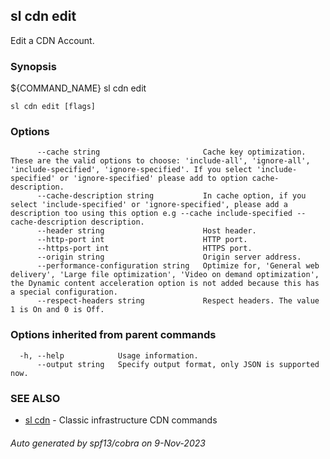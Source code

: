 ## sl cdn edit

Edit a CDN Account.

### Synopsis

${COMMAND_NAME} sl cdn edit

```
sl cdn edit [flags]
```

### Options

```
      --cache string                       Cache key optimization. These are the valid options to choose: 'include-all', 'ignore-all', 'include-specified', 'ignore-specified'. If you select 'include-specified' or 'ignore-specified' please add to option cache-description.
      --cache-description string           In cache option, if you select 'include-specified' or 'ignore-specified', please add a description too using this option e.g --cache include-specified --cache-description description.
      --header string                      Host header.
      --http-port int                      HTTP port.
      --https-port int                     HTTPS port.
      --origin string                      Origin server address.
      --performance-configuration string   Optimize for, 'General web delivery', 'Large file optimization', 'Video on demand optimization', the Dynamic content acceleration option is not added because this has a special configuration.
      --respect-headers string             Respect headers. The value 1 is On and 0 is Off.
```

### Options inherited from parent commands

```
  -h, --help            Usage information.
      --output string   Specify output format, only JSON is supported now.
```

### SEE ALSO

* [sl cdn](sl_cdn.md)	 - Classic infrastructure CDN commands

###### Auto generated by spf13/cobra on 9-Nov-2023
